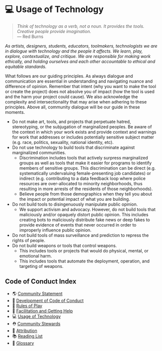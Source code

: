 # 💻 Usage of Technology

> *Think of technology as a verb, not a noun. It provides the tools. Creative people provide imagination.*<br/> — Red Burns

*As artists, designers, students, educators, toolmakers, technologists we are in dialogue with technology and the people it affects. We learn, play, explore, contextualize, and critique. We are responsible for making work ethically, and holding ourselves and each other accountable to ethical and equitable standards.*

What follows are our guiding principles. As always dialogue and communication are essential in understanding and navigating nuance and difference of opinion. Remember that intent (why you want to make the tool or create the project) does not absolve you of impact (how the tool is used and the harm your project could cause). We also acknowledge the complexity and intersectionality that may arise when adhering to these principles. Above all, community dialogue will be our guide in these moments.

- Do not make art, tools, and projects that perpetuate hatred, stereotyping, or the subjugation of marginalized peoples. Be aware of the context in which your work exists and provide context and warnings for work that addresses or includes potentially sensitive subject matter (e.g. race, politics, sexuality, national identity, etc).
- Do not use technology to build tools that discriminate against marginalized communities.
    - Discrimination includes tools that actively surpress marginalized groups as well as tools that make it easier for programs to identify members of sensitive groups. This discrimination can be direct (e.g. systematically undervaluing female-presenting job candidates) or indirect (e.g. contributing to a data feedback loop where police resources are over-allocated to minority neighborhoods, thus resulting in more arrests of the residents of those neighborhoods).
    - Believe people from those demographics when they tell you about the impact or potential impact of what you are building.
- Do not build tools to disingenuously manipulate public opinion.
    - We support activism and advocacy. However, do not build tools that maliciously and/or opaquely distort public opinion. This includes creating bots to maliciously distribute fake news or deep fakes to provide evidence of events that never occurred in order to improperly influence public opinion.
- Do not build tools of mass surveillance and prediction to repress the rights of people.
- Do not build weapons or tools that control weapons.
    - This includes tools or projects that would do physical, mental, or emotional harm.
    - This includes tools that automate the deployment, operation, and targeting of weapons.

## Code of Conduct Index
* 🌎 [Community Statement](community-statement.md)
* 🚧 [Development of Code of Conduct](CONTRIBUTING.md)
* 🌈 [Rules of Play](rules-of-play.md)
* 💜 [Facilitation and Getting Help](facilitation.md)
* 💻 [Usage of Technology](usage-of-technology.md)
* ⛑ [Community Stewards](community-stewards.md)
* 🔗 [Attribution](attribution.md)
* 📚 [Reading List](reading-list.md)
* 📇 [Glossary](glossary.md)